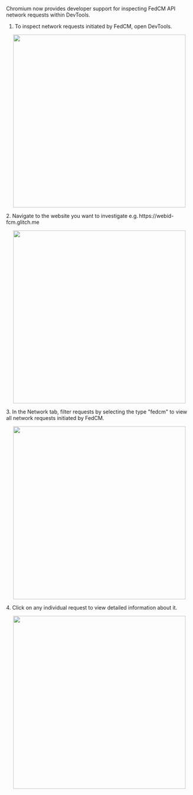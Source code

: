 Chromium now provides developer support for inspecting FedCM API network requests within DevTools.

1. To inspect network requests initiated by FedCM, open DevTools.
<p align="center">
     <img width="467" src="https://github.com/fedidcg/FedCM/blob/main/explorations/static/devtools/open-devtools.png"/>
</p>
2. Navigate to the website you want to investigate e.g. https://webid-fcm.glitch.me
<p align="center">
     <img width="467" src="https://github.com/fedidcg/FedCM/blob/main/explorations/static/devtools/navigate-link.png"/>
</p>
3. In the Network tab, filter requests by selecting the type "fedcm" to view all network requests initiated by FedCM.
<p align="center">
     <img width="467" src="https://github.com/fedidcg/FedCM/blob/main/explorations/static/devtools/devtools-fedcm.png"/>
</p>
4. Click on any individual request to view detailed information about it.
<p align="center">
     <img width="467" src="https://github.com/fedidcg/FedCM/blob/main/explorations/static/net-export/request-inspect.png"/>
</p>